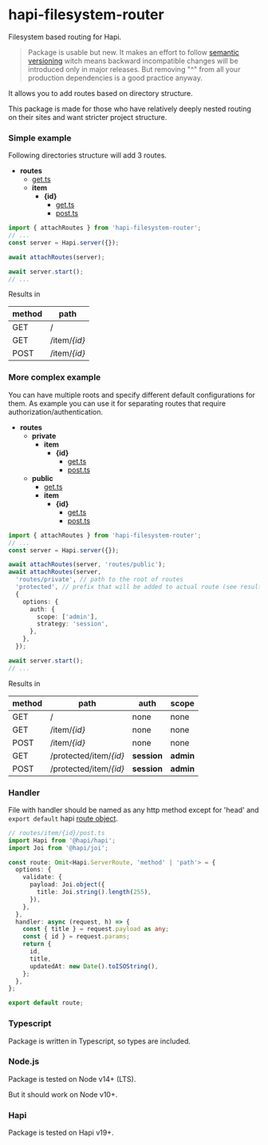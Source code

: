 # hapi-filesystem-router
Filesystem based routing for Hapi.

> Package is usable but new. It makes an effort to follow [semantic versioning](https://docs.npmjs.com/about-semantic-versioning) witch means backward incompatible changes will be introduced only in major releases. But removing "^" from all your production dependencies is a good practice anyway.

It allows you to add routes based on directory structure. 

This package is made for those who have relatively deeply nested routing on their sites and want stricter project structure.

### Simple example
Following directories structure will add 3 routes. 
- __routes__
     - [get.ts](examples/simple/routes/get.ts)
     - __item__
       - __{id}__
         - [get.ts](examples/simple/routes/item/{id}/get.ts)
         - [post.ts](examples/simple/routes/item/{id}/post.ts)

```typescript
import { attachRoutes } from 'hapi-filesystem-router';
// ...
const server = Hapi.server({});

await attachRoutes(server);

await server.start();
// ...
```

Results in 

| method |    path    |
|------|----------|
| GET    | /          |
| GET    | /item/*{id}* |
| POST   | /item/*{id}* |      

### More complex example
You can have multiple roots and specify different default configurations for them. 
As example you can use it for separating routes that require authorization/authentication.  
- __routes__
     - __private__
       - __item__
         - __{id}__
           - [get.ts](examples/auth/routes/private/item/{id}/get.ts)
           - [post.ts](examples/auth/routes/private/item/{id}/post.ts)
     - __public__
       - [get.ts](examples/auth/routes/public/get.ts)
       - __item__
         - __{id}__
           - [get.ts](examples/auth/routes/public/item/{id}/get.ts)
           - [post.ts](examples/auth/routes/public/item/{id}/post.ts)

```typescript
import { attachRoutes } from 'hapi-filesystem-router';
// ...
const server = Hapi.server({});

await attachRoutes(server, 'routes/public');
await attachRoutes(server, 
  'routes/private', // path to the root of routes 
  'protected', // prefix that will be added to actual route (see results)
  {
    options: {
      auth: {
        scope: ['admin'],
        strategy: 'session',
      },
    },
  });

await server.start();
// ...
```

Results in

| method |         path         | auth    | scope |
|--------|--------------------|---------|-------|
| GET    | /                    | none    | none  |
| GET    | /item/*{id}*           | none    | none  |
| POST   | /item/*{id}*           | none    | none  |
| GET    | /protected/item/*{id}* | **session** | **admin** |
| POST   | /protected/item/*{id}* | **session** | **admin** |         

### Handler 

File with handler should be named as any http method except for 'head' and `export default` hapi [route object](https://hapi.dev/api/?v=20.0.3#-serverrouteroute).  

```typescript
// routes/item/{id}/post.ts 
import Hapi from '@hapi/hapi';
import Joi from '@hapi/joi';

const route: Omit<Hapi.ServerRoute, 'method' | 'path'> = {
  options: {
    validate: {
      payload: Joi.object({
        title: Joi.string().length(255),
      }),
    },
  },
  handler: async (request, h) => {
    const { title } = request.payload as any;
    const { id } = request.params;
    return {
      id,
      title,
      updatedAt: new Date().toISOString(),
    };
  },
};

export default route;
```


### Typescript
Package is written in Typescript, so types are included. 

### Node.js
Package is tested on Node v14+ (LTS).

But it should work on Node v10+. 

### Hapi
Package is tested on Hapi v19+.

